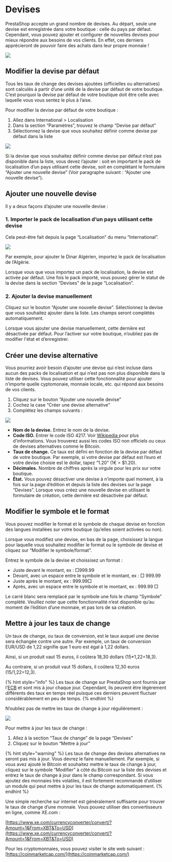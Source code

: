# Devises

PrestaShop accepte un grand nombre de devises. Au départ, seule une devise est enregistrée dans votre boutique : celle du pays par défaut. Cependant, vous pouvez ajouter et configurer de nouvelles devises pour mieux répondre aux besoins de vos clients. En effet, ces derniers apprécieront de pouvoir faire des achats dans leur propre monnaie !

![](https://lh3.googleusercontent.com/nLZWL0_hD36yhS1WHhn8TzaPYtLgm0cP6KpKdV4T_666exvpKbEXu57jUzrC9BFUutRftIIvYLVE2cWEk2thaAhX7DvmZadAMTL8r06snansKt0ytC9fKA57ec7B3qf-WMZAAHbL)

## **Modifier la devise par défaut**

Tous les taux de change des devises ajoutées \(officielles ou alternatives\) sont calculés à partir d’une unité de la devise par défaut de votre boutique. C’est pourquoi la devise par défaut de votre boutique doit être celle avec laquelle vous vous sentez le plus à l’aise. 

Pour modifier la devise par défaut de votre boutique :

1. Allez dans International &gt; Localisation
2. Dans la section “Paramètres”, trouvez le champ “Devise par défaut”
3. Sélectionnez la devise que vous souhaitez définir comme devise par défaut dans la liste

![](https://lh4.googleusercontent.com/chY2hJCmLZpvPO9ov7uu0YjBBs3hXsFg8xaAAwKOeFk7ghjEnfsABgmM9MbRDhYW4saubCjhFzDrhgkIvuQffmCefNb3YIfwrfqlRhYLHw3Bkf57YM7KmOuwrY1ew4WFlIkWYlqo)

Si la devise que vous souhaitez définir comme devise par défaut n’est pas disponible dans la liste, vous devez l’ajouter : soit en important le pack de localisation d’un pays utilisant cette devise, soit en complétant le formulaire “Ajouter une nouvelle devise” \(Voir paragraphe suivant : “Ajouter une nouvelle devise”\). 

## **Ajouter une nouvelle devise**

Il y a deux façons d’ajouter une nouvelle devise :

### **1. Importer le pack de localisation d’un pays utilisant cette devise**

Cela peut-être fait depuis la page “Localisation” du menu “International”. 

![](https://lh4.googleusercontent.com/2AD9IZhZLFTOutUrmeLvhNID82TBaDkEBHJAn1B66TpBf3_22DW8r9UvukeqQm8ebFKoF0llt1ht26Ck48_pAC-XsxHTRVu56lsS0TL9Qt2EgTRVq4MqYh4rTGNZrqH1IDDuE-Zu)

Par exemple, pour ajouter le Dinar Algérien, importez le pack de localisation de l’Algérie.

Lorsque vous que vous importez un pack de localisation, la devise est activée par défaut. Une fois le pack importé, vous pouvez gérer le statut de la devise dans la section “Devises” de la page “Localisation”.

### **2. Ajouter la devise manuellement**

Cliquez sur le bouton “Ajouter une nouvelle devise”. Sélectionnez la devise que vous souhaitez ajouter dans la liste. Les champs seront complétés automatiquement.  
  
Lorsque vous ajouter une devise manuellement, cette dernière est désactivée par défaut. Pour l’activer sur votre boutique, n’oubliez pas de modifier l'état et d’enregistrer.

## **Créer une devise alternative**

Vous pourriez avoir besoin d’ajouter une devise qui n’est incluse dans aucun des packs de localisation et qui n’est pas non plus disponible dans la liste de devises. Vous pouvez utiliser cette fonctionnalité pour ajouter n’importe quelle cyptomonaie, monnaie locale, etc. qui répond aux besoins de vos clients. 

1. Cliquez sur le bouton “Ajouter une nouvelle devise” 
2. Cochez la case “Créer une devise alternative”
3. Complétez les champs suivants :

![](https://lh6.googleusercontent.com/YsBSIKAepm2BxMC0g-yudl-7QDDMFWnkW6YF95_U3rR2O5IGJDJuNC4byWmbcs4KzG0MqI-Ti2jnBX6QBLJN-r8qOUKrQuHgtU2uL5q5GraNXcof4RdDdlXh_H-dKhaMhOPHqooH)

* **Nom de la devise.** Entrez le nom de la devise.
* **Code ISO.** Entrer le code ISO 4217. Voir [Wikipedia ](https://fr.wikipedia.org/wiki/ISO_4217#Liste_tri%C3%A9e_par_nom_d%E2%80%99unit%C3%A9_mon%C3%A9taire)pour plus d’informations. Vous trouverez aussi les codes ISO non officiels ou ceux de devises alternatives comme le Bitcoin.
* **Taux de change.** Ce taux est défini en fonction de la devise par défaut de votre boutique. Par exemple, si votre devise par défaut est l’euro et votre devise choisie est le dollar, tapez “1.20” \(1€ = $1.20\). 
* **Décimales.** Nombre de chiffres après la virgule pour les prix sur votre boutique. 
* **État.** Vous pouvez désactiver une devise à n’importe quel moment, à la fois sur la page d’édition et depuis la liste des devises sur la page “Devises”. Lorsque vous créez une nouvelle devise en utilisant le formulaire de création, cette dernière est désactivée par défaut. 

## **Modifier le symbole et le format** 

Vous pouvez modifier le format et le symbole de chaque devise en fonction des langues installées sur votre boutique \(qu’elles soient activées ou non\).

Lorsque vous modifiez une devise, en bas de la page, choisissez la langue pour laquelle vous souhaitez modifier le format ou le symbole de devise et cliquez sur “Modifier le symbole/format”.

Entrez le symbole de la devise et choissisez un format :

* Juste devant le montant, ex : □999.99
* Devant, avec un espace entre le symbole et le montant, ex : □ 999.99
* Juste après le montant, ex : 999.99□
* Après, avec un espace entre le symbole et le montant, ex : 999.99 □

Le carré blanc sera remplacé par le symbole une fois le champ “Symbole” complété. Veuillez noter que cette fonctionnalité n’est disponible qu’au moment de l’édition d’une monnaie, et pas lors de sa création.

## **Mettre à jour les taux de change**

Un taux de change, ou taux de conversion, est le taux auquel une devise sera échangée contre une autre. Par exemple, un taux de conversion EUR/USD de 1,22 signifie que 1 euro est égal à 1,22 dollars. 

Ainsi, si un produit vaut 15 euros, il coûtera 18,30 dollars \(15\*1,22=18,3\).

Au contraire, si un produit vaut 15 dollars, il coûtera 12,30 euros \(15/1,22=12,3\).

{% hint style="info" %}
Les taux de change sur PrestaShop sont fournis par l’[ECB](https://www.ecb.europa.eu/home/html/index.fr.html) et sont mis à jour chaque jour. Cependant, ils peuvent être légèrement différents des taux en temps réel puisque ces derniers peuvent fluctuer considérablement en peu de temps.
{% endhint %}

N’oubliez pas de mettre les taux de change à jour régulièrement :

![](https://lh3.googleusercontent.com/yfopr7QyiWfKOxC8QK3RyPsQh1f6YXUwYfbomCl29SoqHbkrF22tBDTaOLJ4I8iJg1nHxKl3_AowbrxYySeyiMR4_5pusS_9A1EZY0t5tKgSOYIRiZX6TqRMq5wJF_CYYmJZjCDw)

Pour mettre à jour les taux de change :

1. Allez à la section “Taux de change” de la page “Devises” 
2. Cliquez sur le bouton “Mettre à jour”

{% hint style="warning" %}
Les taux de change des devises alternatives ne seront pas mis à jour. Vous devrez le faire manuellement. Par exemple, si vous avez ajouté le Bitcoin et souhaitez mettre le taux de change à jour, cliquez sur le symbole “Modifier” à côté du Bitcoin sur la liste des devises et entrez le taux de change à jour dans le champ correspondant. Si vous ajoutez des monnaies très volatiles, il est fortement recommandé d’utiliser un module qui peut mettre à jour les taux de change automatiquement. 
{% endhint %}

Une simple recherche sur internet est généralement suffisante pour trouver le taux de change d’une monnaie. Vous pouvez utiliser des convertisseurs en ligne, comme XE.com :

 [https://www.xe.com/currencyconverter/convert/?Amount=1&From=XBT&To=USD](https://www.xe.com/currencyconverter/convert/?Amount=1&From=XBT&To=USD)

Pour les cryptomonnaies, vous pouvez visiter le site web suivant : [https://coinmarketcap.com/](https://coinmarketcap.com/)

